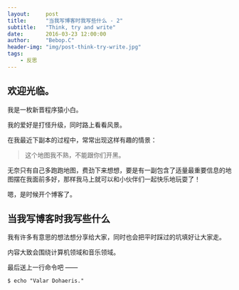 ```yaml
---
layout:     post
title:      "当我写博客时我写些什么 - 2"
subtitle:   "Think, try and write"
date:       2016-03-23 12:00:00
author:     "Bebop.C"
header-img: "img/post-think-try-write.jpg"
tags:
    - 反思
---
```


## 欢迎光临。

我是一枚新晋程序猿小白。

我的爱好是打怪升级，同时路上看看风景。

在我最近下副本的过程中，常常出现这样有趣的情景：

> 这个地图我不熟，不能跟你们开黑。

无奈只有自己多跑跑地图，费劲下来想想，要是有一副包含了适量最重要信息的地图摆在我面前多好，那样我马上就可以和小伙伴们一起快乐地玩耍了！

嗯，是时候开个博客了。

## 当我写博客时我写些什么

我有许多有意思的想法想分享给大家，同时也会把平时踩过的坑填好让大家走。

内容大致会围绕计算机领域和音乐领域。

最后送上一行命令吧 ——

```
$ echo "Valar Dohaeris."
```